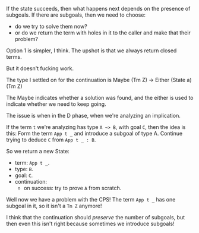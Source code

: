If the state succeeds, then what happens next depends on the presence of
subgoals. If there are subgoals, then we need to choose:
* do we try to solve them now?
* or do we return the term with holes in it to the caller and make that their
  problem?

Option 1 is simpler, I think.
The upshot is that we always return closed terms.

But it doesn't fucking work.

The type I settled on for the continuation is
Maybe (Tm Z) -> Either (State a) (Tm Z)

The Maybe indicates whether a solution was found, and the either is used to
indicate whether we need to keep going.

The issue is when in the D phase, when we're analyzing an implication.

If the term `t` we're analyzing has type `A ~> B`, with goal `C`, then the idea
is this: Form the term `App t _` and introduce a subgoal of type A. Continue
trying to deduce `C` from `App t _ : B`.

So we return a new State:
  - term: `App t _`.
  - type: `B`.
  - goal: `C`.
  - continuation:
    - on success: try to prove `A` from scratch.

Well now we have a problem with the CPS! The term `App t _` has one subgoal in
it, so it isn't a `Tm Z` anymore!

I think that the continuation should *preserve* the number of subgoals, but then
even this isn't right because sometimes we introduce subgoals!
